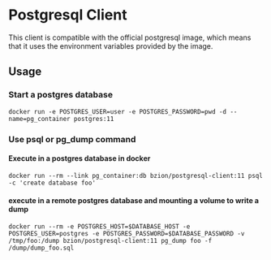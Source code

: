# Postgresql Client

This client is compatible with the official postgresql image, which means that it uses the environment variables provided by the image.

## Usage

### Start a postgres database

```
docker run -e POSTGRES_USER=user -e POSTGRES_PASSWORD=pwd -d --name=pg_container postgres:11
```

### Use psql or pg_dump command

#### Execute in a postgres database in docker
```
docker run --rm --link pg_container:db bzion/postgresql-client:11 psql -c 'create database foo'
```

#### execute in a remote postgres database and mounting a volume to write a dump
```
docker run --rm -e POSTGRES_HOST=$DATABASE_HOST -e POSTGRES_USER=postgres -e POSTGRES_PASSWORD=$DATABASE_PASSWORD -v /tmp/foo:/dump bzion/postgresql-client:11 pg_dump foo -f /dump/dump_foo.sql
```

